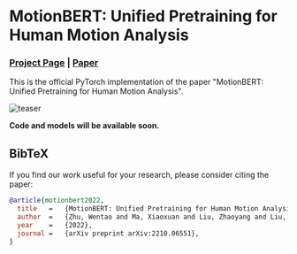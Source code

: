 # MotionBERT: Unified Pretraining for Human Motion Analysis

### [Project Page](https://motionbert.github.io/) | [Paper](https://arxiv.org/pdf/2210.06551.pdf)

This is the official PyTorch implementation of the paper "MotionBERT: Unified Pretraining for Human Motion Analysis".

![teaser](https://motionbert.github.io/assets/teaser.gif)



**Code and models will be available soon.**



## BibTeX

If you find our work useful for your research, please consider citing the paper:

```bibtex
@article{motionbert2022,
  title   =   {MotionBERT: Unified Pretraining for Human Motion Analysis}, 
  author  =   {Zhu, Wentao and Ma, Xiaoxuan and Liu, Zhaoyang and Liu, Libin and Wu, Wayne and Wang, Yizhou},
  year    =   {2022},
  journal =   {arXiv preprint arXiv:2210.06551},
}
```

